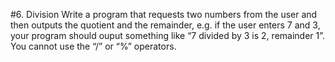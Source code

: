#6. Division
Write a program that requests two numbers from the user and then outputs the quotient and the 
remainder, e.g. if the user enters 7 and 3, your program should ouput something like 
“7 divided by 3 is 2, remainder 1”. You cannot use the “/” or “%” operators.